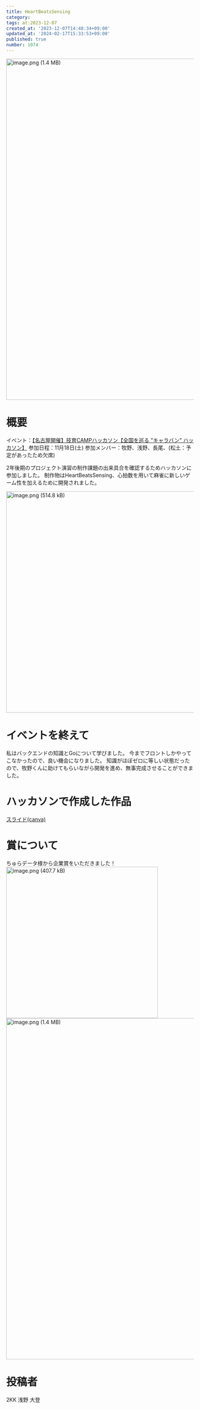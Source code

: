 ```yaml
---
title: HeartBeatsSensing
category:
tags: at:2023-12-07
created_at: '2023-12-07T14:48:34+09:00'
updated_at: '2024-02-17T15:33:53+09:00'
published: true
number: 1074
---
```


<img width="917" alt="image.png (1.4 MB)" src="/img/1074/40b7de09-e8f7-4c90-bd0a-7f8c055d10fa.webp">

# 概要
イベント：[【名古屋開催】技育CAMPハッカソン【全国を巡る "キャラバン" ハッカソン】](https://talent.supporterz.jp/events/4ddfd4e3-55ce-4667-b53f-fa8bbbafd3e8/)
参加日程：11月18日(土)
参加メンバー：牧野、浅野、長尾、(松土：予定があったため欠席)

2年後期のプロジェクト演習の制作課題の出来具合を確認するためハッカソンに参加しました。
制作物はHeartBeatsSensing、心拍数を用いて麻雀に新しいゲーム性を加えるために開発されました。


<img width="595" alt="image.png (514.8 kB)" src="/img/1074/bd3791e5-90af-4144-b7ff-8edba6537510.webp">


# イベントを終えて
私はバックエンドの知識とGoについて学びました。
今までフロントしかやってこなかったので、良い機会になりました。
知識がほぼゼロに等しい状態だったので、牧野くんに助けてもらいながら開発を進め、無事完成させることができました。


# ハッカソンで作成した作品
[スライド(canva)](https://www.canva.com/design/DAF0xYjmrsM/-Sf1-DPOQC_kCB8QCgOp3A/edit?utm_content=DAF0xYjmrsM&utm_campaign=designshare&utm_medium=link2&utm_source=sharebutton)

# 賞について
ちゅらデータ様から企業賞をいただきました！
<img width="407" alt="image.png (407.7 kB)" src="/img/1074/ccded485-5c37-4bb2-a772-4cdf8a6176e8.webp">
<img width="917" alt="image.png (1.4 MB)" src="/img/1074/40b7de09-e8f7-4c90-bd0a-7f8c055d10fa.webp">

# 投稿者
2KK 浅野 大登
